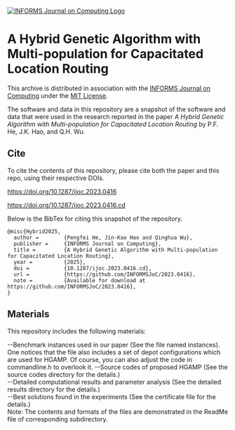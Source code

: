 [![INFORMS Journal on Computing Logo](https://INFORMSJoC.github.io/logos/INFORMS_Journal_on_Computing_Header.jpg)](https://pubsonline.informs.org/journal/ijoc)

# A Hybrid Genetic Algorithm with Multi-population for Capacitated Location Routing

This archive is distributed in association with the [INFORMS Journal on
Computing](https://pubsonline.informs.org/journal/ijoc) under the [MIT License](LICENSE).

The software and data in this repository are a snapshot of the software and data
that were used in the research reported in the paper _A Hybrid Genetic Algorithm with Multi-population for Capacitated Location Routing_ by P.F. He, J.K. Hao, and Q.H. Wu. 

## Cite

To cite the contents of this repository, please cite both the paper and this repo, using their respective DOIs.

https://doi.org/10.1287/ijoc.2023.0416

https://doi.org/10.1287/ijoc.2023.0416.cd


Below is the BibTex for citing this snapshot of the repository.

```
@misc{Hybrid2025,
  author =        {Pengfei He, Jin-Kao Hao and Qinghua Wu},
  publisher =     {INFORMS Journal on Computing},
  title =         {A Hybrid Genetic Algorithm with Multi-population for Capacitated Location Routing},
  year =          {2025},
  doi =           {10.1287/ijoc.2023.0416.cd},
  url =           {https://github.com/INFORMSJoC/2023.0416},
  note =          {Available for download at https://github.com/INFORMSJoC/2023.0416},
} 
```

## Materials
This repository includes the following materials:

--Benchmark instances used in our paper (See the file named instances). One notices that the file also includes a set of depot configurations which are used for HGAMP. Of course, you can also adjust the code in commandline.h to overlook it. 
--Source codes of proposed HGAMP (See the source codes directory for the details.)   
--Detailed computational results and parameter analysis (See the detailed results directory for the details.)   
--Best solutions found in the experiments (See the certificate file for the details.)  
Note: The contents and formats of the files are demonstrated in the ReadMe file of corresponding subdirectory.  
  
